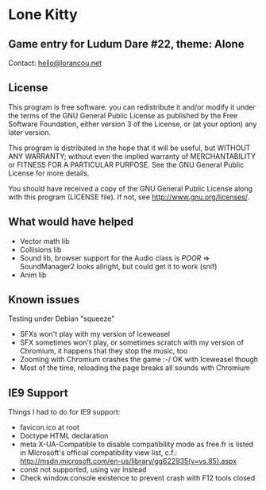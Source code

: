 Lone Kitty
================================================================================

Game entry for Ludum Dare #22, theme: Alone
--------------------------------------------------------------------------------

Contact: <hello@lorancou.net>

License
--------------------------------------------------------------------------------

This program is free software: you can redistribute it and/or modify it under the
terms of the GNU General Public License as published by the Free Software
Foundation, either version 3 of the License, or (at your option) any later
version.

This program is distributed in the hope that it will be useful, but WITHOUT ANY
WARRANTY; without even the implied warranty of MERCHANTABILITY or FITNESS FOR A
PARTICULAR PURPOSE.  See the GNU General Public License for more details.

You should have received a copy of the GNU General Public License along with this
program (LICENSE file). If not, see <http://www.gnu.org/licenses/>.

What would have helped
--------------------------------------------------------------------------------

- Vector math lib
- Collisions lib
- Sound lib, browser support for the Audio class is *POOR*
  => SoundManager2 looks allright, but could get it to work (snif)
- Anim lib

Known issues
--------------------------------------------------------------------------------

Testing under Debian "squeeze"
- SFXs won't play with my version of Iceweasel
- SFX sometimes won't play, or sometimes scratch with my version of Chromium, it
  happens that they stop the music, too
- Zooming with Chromium crashes the game :-/ OK with Iceweasel though
- Most of the time, reloading the page breaks all sounds with Chromium

IE9 Support
--------------------------------------------------------------------------------

Things I had to do for IE9 support:
- favicon.ico at root
- Doctype HTML declaration
- meta X-UA-Compatible to disable compatibility mode as free.fr is listed in
  Microsoft's official compatibility view list, c.f.:
  http://msdn.microsoft.com/en-us/library/gg622935(v=vs.85).aspx
- const not supported, using var instead
- Check window.console existence to prevent crash with F12 tools closed
